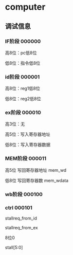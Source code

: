 # computer





## 调试信息



### IF阶段 000000            

高8位：pc低8位

低8位：指令低8位

### id阶段 000001

高8位：reg1低8位

低8位：reg2低8位

### ex阶段 000010

高3位：无

高5位：写入寄存器地址

低8位：写入寄存器数据

### MEM阶段 000011

高5位 写回寄存器地址 mem_wd

低8位 写回寄存器数 mem_wdata

### wb阶段 000100

### ctrl 000101

stallreq_from_id

stallreq_from_ex

8位0

stall[5:0]